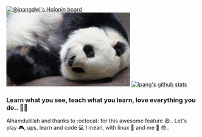 [![@ipangdwi's Holopin board](https://holopin.me/ipangdwi)](https://holopin.io/@ipangdwi) 
<img src="https://raw.githubusercontent.com/ipang-dwi/ipang-dwi/master/1519643754_sleeping-panda-with-tongue.gif" alt="drawing" width="325"/>
[![Ipang's github stats](https://github-readme-stats.vercel.app/api?username=ipang-dwi&count_private=true&show_icons=true&theme=radical)](https://github.com/ipang-dwi)
### Learn what you see, teach what you learn, love everything you do.. :punch::smiley_cat:
Alhamdulillah and thanks to :octocat: for this awesome feature :satisfied:.. Let's play :video_game:, ups, learn and code :computer: I mean, with linux :penguin: and me :panda_face: :sunglasses:..  

<!--
**ipang-dwi/ipang-dwi** is a ✨ _special_ ✨ repository because its `README.md` (this file) appears on your GitHub profile.

Here are some ideas to get you started:

- 🔭 I’m currently working on ...
- 🌱 I’m currently learning ...
- 👯 I’m looking to collaborate on ...
- 🤔 I’m looking for help with ...
- 💬 Ask me about ...
- 📫 How to reach me: ...
- 😄 Pronouns: ...
- ⚡ Fun fact: ...
-->
